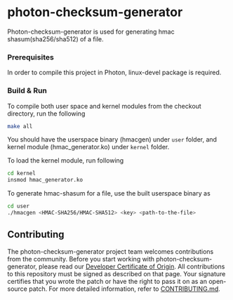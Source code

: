 

# photon-checksum-generator

Photon-checksum-generator is used for generating hmac shasum(sha256/sha512) of a file.

### Prerequisites

In order to compile this project in Photon, linux-devel package is required.

### Build & Run

To compile both user space and kernel modules from the checkout directory, run the following

```sh
make all
```

You should have the userspace binary (hmacgen) under `user` folder, and kernel module (hmac\_generator.ko) under `kernel` folder.

To load the kernel module, run following

```sh
cd kernel
insmod hmac_generator.ko
```

To generate hmac-shasum for a file, use the built userspace binary as

```sh
cd user
./hmacgen <HMAC-SHA256/HMAC-SHA512> <key> <path-to-the-file>
```

## Contributing

The photon-checksum-generator project team welcomes contributions from the community. Before you start working with photon-checksum-generator, please
read our [Developer Certificate of Origin](https://cla.vmware.com/dco). All contributions to this repository must be
signed as described on that page. Your signature certifies that you wrote the patch or have the right to pass it on
as an open-source patch. For more detailed information, refer to [CONTRIBUTING.md](CONTRIBUTING.md).

